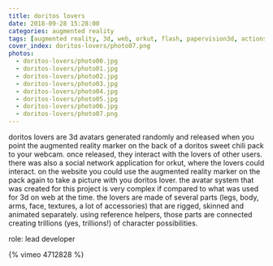 ```yaml
---
title: doritos lovers
date: 2018-09-28 15:28:00
categories: augmented reality
tags: [augmented reality, 3d, web, orkut, flash, papervision3d, actionscript, doritos]
cover_index: doritos-lovers/photo07.png
photos:
  - doritos-lovers/photo00.jpg
  - doritos-lovers/photo01.jpg
  - doritos-lovers/photo02.jpg
  - doritos-lovers/photo03.jpg
  - doritos-lovers/photo04.jpg
  - doritos-lovers/photo05.jpg
  - doritos-lovers/photo06.jpg
  - doritos-lovers/photo07.png
---
```

doritos lovers are 3d avatars generated randomly and released when you point the augmented reality marker on the back of a doritos sweet chili pack to your webcam. once released, they interact with the lovers of other users. there was also a social network application for orkut, where the lovers could interact. on the website you could use the augmented reality marker on the pack again to take a picture with you doritos lover. the avatar system that was created for this project is very complex if compared to what was used for 3d on web at the time. the lovers are made of several parts (legs, body, arms, face, textures, a lot of accessories) that are rigged, skinned and animated separately. using reference helpers, those parts are connected creating trillions (yes, trillions!) of character possibilities.

role: lead developer

{% vimeo 4712828 %}
